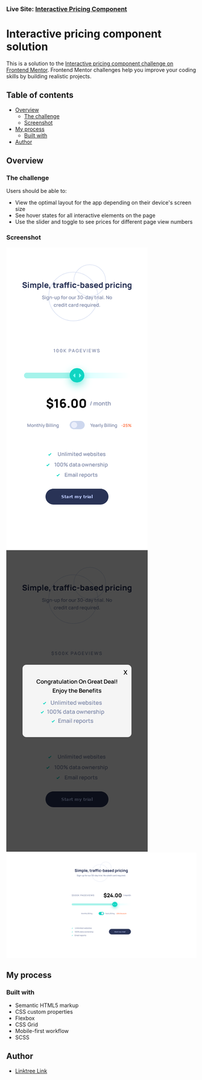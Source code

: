 ### Live Site: [Interactive Pricing Component](https://sunil-sharma-999.github.io/interactive-pricing-component//)

# Interactive pricing component solution

This is a solution to the [Interactive pricing component challenge on Frontend Mentor](https://www.frontendmentor.io/challenges/interactive-pricing-component-t0m8PIyY8). Frontend Mentor challenges help you improve your coding skills by building realistic projects.

## Table of contents

- [Overview](#overview)
  - [The challenge](#the-challenge)
  - [Screenshot](#screenshot)
- [My process](#my-process)
  - [Built with](#built-with)
- [Author](#author)

## Overview

### The challenge

Users should be able to:

- View the optimal layout for the app depending on their device's screen size
- See hover states for all interactive elements on the page
- Use the slider and toggle to see prices for different page view numbers

### Screenshot

![](./screenshots/mobile.png)
![](./screenshots/modal.png)
![](./screenshots/desktop.png)

## My process

### Built with

- Semantic HTML5 markup
- CSS custom properties
- Flexbox
- CSS Grid
- Mobile-first workflow
- SCSS

## Author

- <a href="https://linktr.ee/Sunil.sharma.9" target="_blank" rel="noopener noreferrer">Linktree Link</a>
